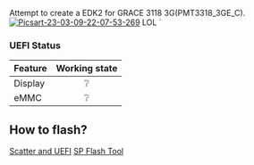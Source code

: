 
Attempt to create a EDK2 for GRACE 3118 3G(PMT3318_3GE_C).         <a href="https://imgbb.com/"><img src="https://i.ibb.co/mJj8qHz/Picsart-23-03-09-22-07-53-269.jpg" alt="Picsart-23-03-09-22-07-53-269" border="0" /></a> LOL
`


### UEFI Status

|Feature|Working state|
|:------|:-----------:|
|Display|❔|
|eMMC|❔|


## How to flash?

[Scatter and UEFI](https://github.com/hecker305/edk2-MT8321/releases/tag/flashtool)
[SP Flash Tool](https://github.com/hecker305/edk2-MT8321/releases/tag/flashtoolapp)
